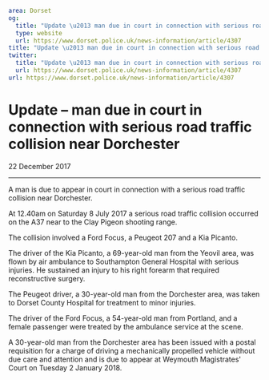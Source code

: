 ```yaml
area: Dorset
og:
  title: "Update \u2013 man due in court in connection with serious road traffic collision near Dorchester"
  type: website
  url: https://www.dorset.police.uk/news-information/article/4307
title: "Update \u2013 man due in court in connection with serious road traffic collision near Dorchester |"
twitter:
  title: "Update \u2013 man due in court in connection with serious road traffic collision near Dorchester"
  url: https://www.dorset.police.uk/news-information/article/4307
url: https://www.dorset.police.uk/news-information/article/4307
```

# Update – man due in court in connection with serious road traffic collision near Dorchester

22 December 2017

* * *

A man is due to appear in court in connection with a serious road traffic collision near Dorchester.

At 12.40am on Saturday 8 July 2017 a serious road traffic collision occurred on the A37 near to the Clay Pigeon shooting range.

The collision involved a Ford Focus, a Peugeot 207 and a Kia Picanto.

The driver of the Kia Picanto, a 69-year-old man from the Yeovil area, was flown by air ambulance to Southampton General Hospital with serious injuries. He sustained an injury to his right forearm that required reconstructive surgery.

The Peugeot driver, a 30-year-old man from the Dorchester area, was taken to Dorset County Hospital for treatment to minor injuries.

The driver of the Ford Focus, a 54-year-old man from Portland, and a female passenger were treated by the ambulance service at the scene.

A 30-year-old man from the Dorchester area has been issued with a postal requisition for a charge of driving a mechanically propelled vehicle without due care and attention and is due to appear at Weymouth Magistrates' Court on Tuesday 2 January 2018.
